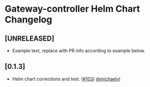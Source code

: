 # Gateway-controller Helm Chart Changelog

## [UNRELEASED]

- Example text, replace with PR info according to example below.

## [0.1.3]

- Helm chart corrections and test. ([#103](https://github.com/tv2-oss/gateway-controller/pull/103)) [@michaelvl](https://github.com/michaelvl)
